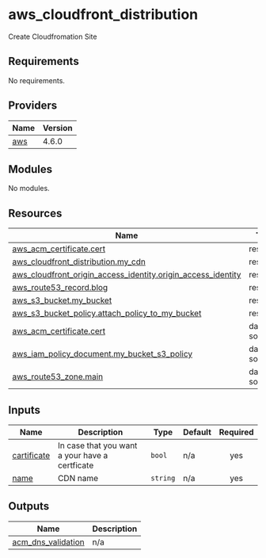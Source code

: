 # aws_cloudfront_distribution
Create Cloudfromation Site
<!-- BEGIN_TF_DOCS -->
## Requirements

No requirements.

## Providers

| Name | Version |
|------|---------|
| <a name="provider_aws"></a> [aws](#provider\_aws) | 4.6.0 |

## Modules

No modules.

## Resources

| Name | Type |
|------|------|
| [aws_acm_certificate.cert](https://registry.terraform.io/providers/hashicorp/aws/latest/docs/resources/acm_certificate) | resource |
| [aws_cloudfront_distribution.my_cdn](https://registry.terraform.io/providers/hashicorp/aws/latest/docs/resources/cloudfront_distribution) | resource |
| [aws_cloudfront_origin_access_identity.origin_access_identity](https://registry.terraform.io/providers/hashicorp/aws/latest/docs/resources/cloudfront_origin_access_identity) | resource |
| [aws_route53_record.blog](https://registry.terraform.io/providers/hashicorp/aws/latest/docs/resources/route53_record) | resource |
| [aws_s3_bucket.my_bucket](https://registry.terraform.io/providers/hashicorp/aws/latest/docs/resources/s3_bucket) | resource |
| [aws_s3_bucket_policy.attach_policy_to_my_bucket](https://registry.terraform.io/providers/hashicorp/aws/latest/docs/resources/s3_bucket_policy) | resource |
| [aws_acm_certificate.cert](https://registry.terraform.io/providers/hashicorp/aws/latest/docs/data-sources/acm_certificate) | data source |
| [aws_iam_policy_document.my_bucket_s3_policy](https://registry.terraform.io/providers/hashicorp/aws/latest/docs/data-sources/iam_policy_document) | data source |
| [aws_route53_zone.main](https://registry.terraform.io/providers/hashicorp/aws/latest/docs/data-sources/route53_zone) | data source |

## Inputs

| Name | Description | Type | Default | Required |
|------|-------------|------|---------|:--------:|
| <a name="input_cartificate"></a> [cartificate](#input\_cartificate) | In case that you want a your have a certficate | `bool` | n/a | yes |
| <a name="input_name"></a> [name](#input\_name) | CDN name | `string` | n/a | yes |

## Outputs

| Name | Description |
|------|-------------|
| <a name="output_acm_dns_validation"></a> [acm\_dns\_validation](#output\_acm\_dns\_validation) | n/a |
<!-- END_TF_DOCS -->
